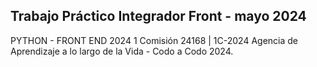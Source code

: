 Trabajo Práctico Integrador Front - mayo 2024
---------------------------------------------
PYTHON - FRONT END 2024 1
Comisión 24168 | 1C-2024
Agencia de Aprendizaje a lo largo de la Vida - Codo a Codo 2024.

